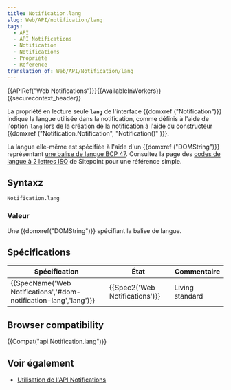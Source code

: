```yaml
---
title: Notification.lang
slug: Web/API/notification/lang
tags:
  - API
  - API Notifications
  - Notification
  - Notifications
  - Propriété
  - Reference
translation_of: Web/API/Notification/lang
---
```

{{APIRef("Web Notifications")}}{{AvailableInWorkers}}{{securecontext_header}}

La propriété en lecture seule **`lang`** de l'interface {{domxref ("Notification")}} indique la langue utilisée dans la notification, comme définis à l'aide de l'option `lang` lors de la création de la notification à l'aide du constructeur {{domxref ("Notification.Notification", "Notification()" )}}.

La langue elle-même est spécifiée à l'aide d'un {{domxref ("DOMString")}} représentant [une balise de langue BCP 47](http://www.rfc-editor.org/rfc/bcp/bcp47.txt). Consultez la page des [codes de langue à 2 lettres ISO](http://www.sitepoint.com/web-foundations/iso-2-letter-language-codes/) de Sitepoint pour une référence simple.

## Syntaxz

```
Notification.lang
```

### Valeur

Une {{domxref("DOMString")}} spécifiant la balise de langue.

## Spécifications

| Spécification                                                                            | État                                     | Commentaire     |
| ---------------------------------------------------------------------------------------- | ---------------------------------------- | --------------- |
| {{SpecName('Web Notifications','#dom-notification-lang','lang')}} | {{Spec2('Web Notifications')}} | Living standard |

## Browser compatibility

{{Compat("api.Notification.lang")}}

## Voir également

- [Utilisation de l'API Notifications](/fr/docs/Web/API/Notifications_API/Using_the_Notifications_API)
